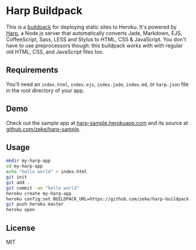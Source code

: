 # Harp Buildpack

This is a [buildpack](https://devcenter.heroku.com/articles/buildpacks) for deploying static sites to Heroku. It's powered by [Harp](http://harpjs.com/), a Node.js server that automatically converts Jade, Markdown, EJS, CoffeeScript, Sass, LESS and Stylus to HTML, CSS & JavaScript. You don't have to use preprocessors though: this buildpack works with with regular old HTML, CSS, and JavaScript files too.

## Requirements

You'll need an `index.html`, `index.ejs`, `index.jade`, `index.md`, or `harp.json` file in the root directory of your app.

## Demo

Check out the sample app at [harp-sample.herokuapp.com](https://harp-sample.herokuapp.com/) and its source at [github.com/zeke/harp-sample](https://github.com/zeke/harp-sample).

## Usage

```sh
mkdir my-harp-app
cd my-harp-app
echo "hello world" > index.html
git init
git add .
git commit -am "hello world"
heroku create my-harp-app
heroku config:set BUILDPACK_URL=https://github.com/zeke/harp-buildpack.git
git push heroku master
heroku open
```

## License

MIT

